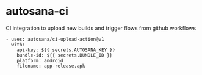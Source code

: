 # autosana-ci
CI integration to upload new builds and trigger flows from github workflows

```
- uses: autosana/ci-upload-action@v1
  with:
    api-key: ${{ secrets.AUTOSANA_KEY }}
    bundle-id: ${{ secrets.BUNDLE_ID }}
    platform: android
    filename: app-release.apk
```
